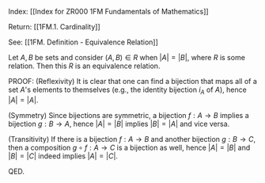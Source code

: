 Index: [[Index for ZR000 1FM Fundamentals of Mathematics]]

Return: [[1FM.1. Cardinality]]

See: [[1FM. Definition - Equivalence Relation]]

Let $A,B$ be sets and consider $(A,B)\in R$ when $|A|=|B|$, where $R$ is some relation. Then this $R$ is an equivalence relation.

PROOF: (Reflexivity) It is clear that one can find a bijection that maps all of a set $A$'s elements to themselves (e.g., the identity bijection $i_A$ of $A$), hence $|A|=|A|$.

(Symmetry) Since bijections are symmetric, a bijection $f:A\to B$ implies a bijection $g:B\to A$, hence $|A|=|B|$ implies $|B|=|A|$ and vice versa. 

(Transitivity) If there is a bijection $f:A\to B$ and another bijection $g:B\to C$, then a composition $g\circ f:A\to C$ is a bijection as well, hence $|A|=|B|$ and $|B|=|C|$ indeed implies $|A|=|C|$.

QED.